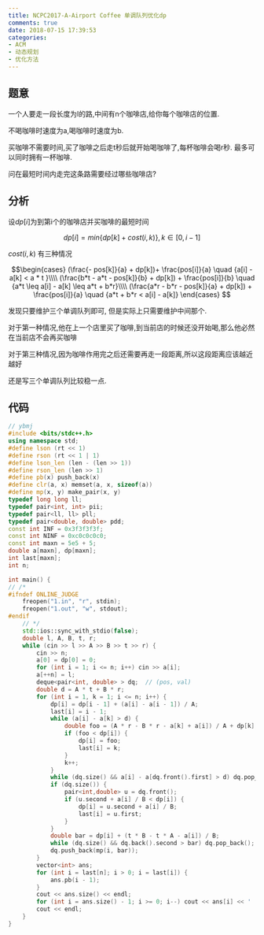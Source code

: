 ```yaml
---
title: NCPC2017-A-Airport Coffee 单调队列优化dp
comments: true
date: 2018-07-15 17:39:53
categories:
- ACM
- 动态规划
- 优化方法
---
```


## 题意
一个人要走一段长度为l的路,中间有n个咖啡店,给你每个咖啡店的位置.

不喝咖啡时速度为a,喝咖啡时速度为b.

买咖啡不需要时间,买了咖啡之后走t秒后就开始喝咖啡了,每杯咖啡会喝r秒. 最多可以同时拥有一杯咖啡.

问在最短时间内走完这条路需要经过哪些咖啡店?
## 分析
设$dp[i]$为到第i个的咖啡店并买咖啡的最短时间

$$dp[i] = min \{ dp[k] + cost(i,k) \}, k \in [0,i-1]$$

$cost(i,k)$ 有三种情况

$$\begin{cases}
(\frac{- pos[k]}{a} + dp[k])+ \frac{pos[i]}{a} \quad {a[i] - a[k] < a * t }\\\\
(\frac{b*t - a*t - pos[k]}{b} + dp[k]) + \frac{pos[i]}{b} \quad {a*t \leq a[i] - a[k] \leq a*t + b*r}\\\\
(\frac{a*r - b*r - pos[k]}{a} + dp[k]) + \frac{pos[i]}{a} \quad {a*t + b*r < a[i] - a[k]}
\end{cases} $$




发现只要维护三个单调队列即可, 但是实际上只需要维护中间那个.

对于第一种情况,他在上一个店里买了咖啡,到当前店的时候还没开始喝,那么他必然在当前店不会再买咖啡

对于第三种情况,因为咖啡作用完之后还需要再走一段距离,所以这段距离应该越近越好

还是写三个单调队列比较稳一点.


## 代码
```cpp
// ybmj
#include <bits/stdc++.h>
using namespace std;
#define lson (rt << 1)
#define rson (rt << 1 | 1)
#define lson_len (len - (len >> 1))
#define rson_len (len >> 1)
#define pb(x) push_back(x)
#define clr(a, x) memset(a, x, sizeof(a))
#define mp(x, y) make_pair(x, y)
typedef long long ll;
typedef pair<int, int> pii;
typedef pair<ll, ll> pll;
typedef pair<double, double> pdd;
const int INF = 0x3f3f3f3f;
const int NINF = 0xc0c0c0c0;
const int maxn = 5e5 + 5;
double a[maxn], dp[maxn];
int last[maxn];
int n;

int main() {
// /*
#ifndef ONLINE_JUDGE
    freopen("1.in", "r", stdin);
    freopen("1.out", "w", stdout);
#endif
    // */
    std::ios::sync_with_stdio(false);
    double l, A, B, t, r;
    while (cin >> l >> A >> B >> t >> r) {
        cin >> n;
        a[0] = dp[0] = 0;
        for (int i = 1; i <= n; i++) cin >> a[i];
        a[++n] = l;
        deque<pair<int, double> > dq;  // (pos, val)
        double d = A * t + B * r;
        for (int i = 1, k = 1; i <= n; i++) {
            dp[i] = dp[i - 1] + (a[i] - a[i - 1]) / A;
            last[i] = i - 1;
            while (a[i] - a[k] > d) {
                double foo = (A * r - B * r - a[k] + a[i]) / A + dp[k];
                if (foo < dp[i]) {
                    dp[i] = foo;
                    last[i] = k;
                }
                k++;
            }
            while (dq.size() && a[i] - a[dq.front().first] > d) dq.pop_front();
            if (dq.size()) {
                pair<int,double> u = dq.front();
                if (u.second + a[i] / B < dp[i]) {
                    dp[i] = u.second + a[i] / B;
                    last[i] = u.first;
                }
            }
            double bar = dp[i] + (t * B - t * A - a[i]) / B;
            while (dq.size() && dq.back().second > bar) dq.pop_back();
            dq.push_back(mp(i, bar));
        }
        vector<int> ans;
        for (int i = last[n]; i > 0; i = last[i]) {
            ans.pb(i - 1);
        }
        cout << ans.size() << endl;
        for (int i = ans.size() - 1; i >= 0; i--) cout << ans[i] << ' ';
        cout << endl;
    }
}
```